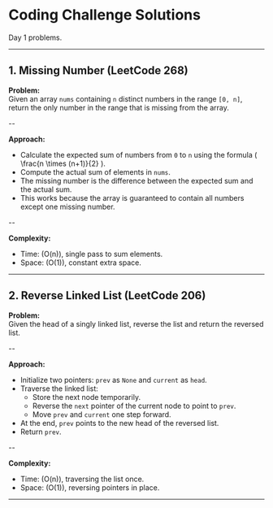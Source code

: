 # Coding Challenge Solutions

Day 1 problems.

---

## 1. Missing Number (LeetCode 268)

**Problem:**  
Given an array `nums` containing `n` distinct numbers in the range `[0, n]`, return the only number in the range that is missing from the array.

--

**Approach:**  
- Calculate the expected sum of numbers from `0` to `n` using the formula \( \frac{n \times (n+1)}{2} \).
- Compute the actual sum of elements in `nums`.
- The missing number is the difference between the expected sum and the actual sum.
- This works because the array is guaranteed to contain all numbers except one missing number.

--

**Complexity:**  
- Time: \(O(n)\), single pass to sum elements.
- Space: \(O(1)\), constant extra space.

---

## 2. Reverse Linked List (LeetCode 206)

**Problem:**  
Given the head of a singly linked list, reverse the list and return the reversed list.

--

**Approach:**  
- Initialize two pointers: `prev` as `None` and `current` as `head`.
- Traverse the linked list:
  - Store the next node temporarily.
  - Reverse the `next` pointer of the current node to point to `prev`.
  - Move `prev` and `current` one step forward.
- At the end, `prev` points to the new head of the reversed list.
- Return `prev`.

--

**Complexity:**  
- Time: \(O(n)\), traversing the list once.
- Space: \(O(1)\), reversing pointers in place.

---

